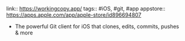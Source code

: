 link:: https://workingcopy.app/
tags:: #iOS, #git, #app
appstore:: https://apps.apple.com/app/apple-store/id896694807

- The powerful Git client for iOS that clones, edits, commits, pushes & more